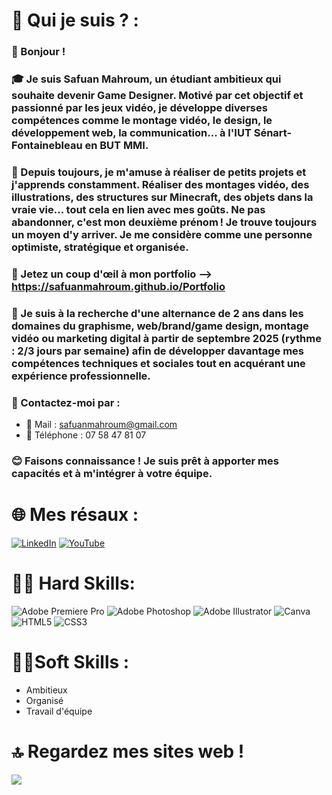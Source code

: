 # 💫 Qui je suis ? :

### 👋 Bonjour !

### 🎓 Je suis Safuan Mahroum, un étudiant ambitieux qui souhaite devenir Game Designer. Motivé par cet objectif et passionné par les jeux vidéo, je développe diverses compétences comme le montage vidéo, le design, le développement web, la communication... à l'IUT Sénart-Fontainebleau en BUT MMI.

### 🎨 Depuis toujours, je m'amuse à réaliser de petits projets et j'apprends constamment. Réaliser des montages vidéo, des illustrations, des structures sur Minecraft, des objets dans la vraie vie... tout cela en lien avec mes goûts. Ne pas abandonner, c'est mon deuxième prénom ! Je trouve toujours un moyen d'y arriver. Je me considère comme une personne optimiste, stratégique et organisée.

### 👀 Jetez un coup d'œil à mon portfolio --> https://safuanmahroum.github.io/Portfolio

### 💼 Je suis à la recherche d'une alternance de 2 ans dans les domaines du graphisme, web/brand/game design, montage vidéo ou marketing digital à partir de septembre 2025 (rythme : 2/3 jours par semaine) afin de développer davantage mes compétences techniques et sociales tout en acquérant une expérience professionnelle.

### 📩 Contactez-moi par :
- 📧 Mail : safuanmahroum@gmail.com
- 📱 Téléphone : 07 58 47 81 07

### 😊 Faisons connaissance ! Je suis prêt à apporter mes capacités et à m'intégrer à votre équipe.

# 🌐 Mes résaux :
[![LinkedIn](https://img.shields.io/badge/LinkedIn-%230077B5.svg?logo=linkedin&logoColor=white)](https://linkedin.com/in/SafuanMahroum) [![YouTube](https://img.shields.io/badge/YouTube-%23FF0000.svg?logo=YouTube&logoColor=white)](https://youtube.com/@ThePanterSwit) 

# 👨‍💻 Hard Skills:
![Adobe Premiere Pro](https://img.shields.io/badge/Adobe%20Premiere%20Pro-9999FF.svg?style=for-the-badge&logo=Adobe%20Premiere%20Pro&logoColor=white) ![Adobe Photoshop](https://img.shields.io/badge/adobe%20photoshop-%2331A8FF.svg?style=for-the-badge&logo=adobe%20photoshop&logoColor=white) ![Adobe Illustrator](https://img.shields.io/badge/adobe%20illustrator-%23FF9A00.svg?style=for-the-badge&logo=adobe%20illustrator&logoColor=white) ![Canva](https://img.shields.io/badge/Canva-%2300C4CC.svg?style=for-the-badge&logo=Canva&logoColor=white) ![HTML5](https://img.shields.io/badge/html5-%23E34F26.svg?style=for-the-badge&logo=html5&logoColor=white) ![CSS3](https://img.shields.io/badge/css3-%231572B6.svg?style=for-the-badge&logo=css3&logoColor=white)

# 👨‍🎓Soft Skills :
- Ambitieux
- Organisé
- Travail d'équipe

# 🔝 Regardez mes sites web !
![](https://github-contributor-stats.vercel.app/api?username=SafuanMahroum&limit=5&theme=tokyonight&combine_all_yearly_contributions=true)

